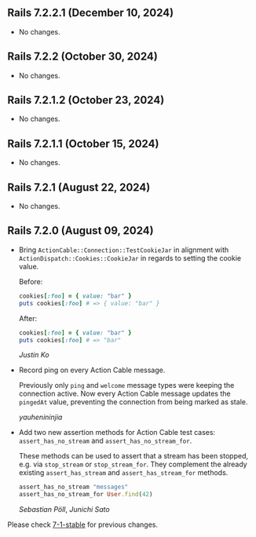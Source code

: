 ## Rails 7.2.2.1 (December 10, 2024) ##

*   No changes.


## Rails 7.2.2 (October 30, 2024) ##

*   No changes.


## Rails 7.2.1.2 (October 23, 2024) ##

*   No changes.


## Rails 7.2.1.1 (October 15, 2024) ##

*   No changes.


## Rails 7.2.1 (August 22, 2024) ##

*   No changes.


## Rails 7.2.0 (August 09, 2024) ##

*   Bring `ActionCable::Connection::TestCookieJar` in alignment with `ActionDispatch::Cookies::CookieJar` in regards to setting the cookie value.

    Before:

    ```ruby
    cookies[:foo] = { value: "bar" }
    puts cookies[:foo] # => { value: "bar" }
    ```

    After:

    ```ruby
    cookies[:foo] = { value: "bar" }
    puts cookies[:foo] # => "bar"
    ```

    *Justin Ko*

*   Record ping on every Action Cable message.

    Previously only `ping` and `welcome` message types were keeping the connection active.
    Now every Action Cable message updates the `pingedAt` value, preventing the connection
    from being marked as stale.

    *yauhenininjia*

*   Add two new assertion methods for Action Cable test cases: `assert_has_no_stream`
    and `assert_has_no_stream_for`.

    These methods can be used to assert that a stream has been stopped, e.g. via
    `stop_stream` or `stop_stream_for`. They complement the already existing
    `assert_has_stream` and `assert_has_stream_for` methods.

    ```ruby
    assert_has_no_stream "messages"
    assert_has_no_stream_for User.find(42)
    ```

    *Sebastian Pöll*, *Junichi Sato*

Please check [7-1-stable](https://github.com/rails/rails/blob/7-1-stable/actioncable/CHANGELOG.md) for previous changes.
